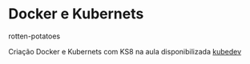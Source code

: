 # Docker e Kubernets
rotten-potatoes

Criação Docker e Kubernets com KS8 na aula disponibilizada [kubedev](https://kubedev.io)
